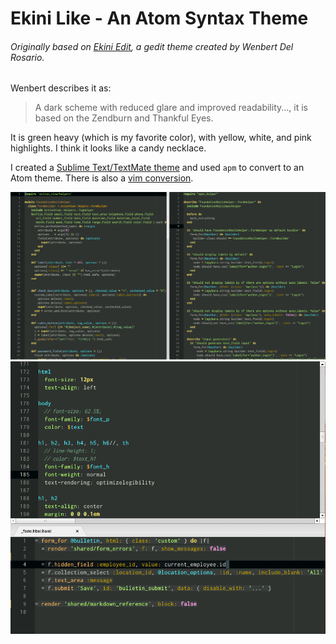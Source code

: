 # Ekini Like - An Atom Syntax Theme


###### Originally based on [Ekini Edit](http://blog.ekini.net/2009/11/19/ekini-edit-a-gedit-scheme-that-is-dark-and-suitable-for-low-light-conditions/), a gedit theme created by Wenbert Del Rosario.

Wenbert describes it as:
> A dark scheme with reduced glare and improved readability...,
> it is based on the Zendburn and Thankful Eyes.

It is green heavy (which is my favorite color), with yellow, white, and pink highlights.
I think it looks like a candy necklace.

I created a [Sublime Text/TextMate theme](https://github.com/dsandstrom/EkiniScheme)
and used `apm` to convert to an Atom theme.  There is also a [vim conversion](http://www.vim.org/scripts/script.php?script_id=3159).


![Ruby Sreenshot](https://github.com/dsandstrom/atom-ekini-like-theme/raw/master/screen-ruby.png)
![Html Sreenshot](https://github.com/dsandstrom/atom-ekini-like-theme/raw/master/screen-html.png)
